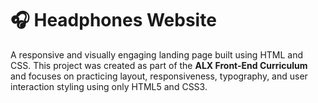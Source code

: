 # 🎧 Headphones Website

A responsive and visually engaging landing page built using HTML and CSS. This project was created as part of the **ALX Front-End Curriculum** and focuses on practicing layout, responsiveness, typography, and user interaction styling using only HTML5 and CSS3.



